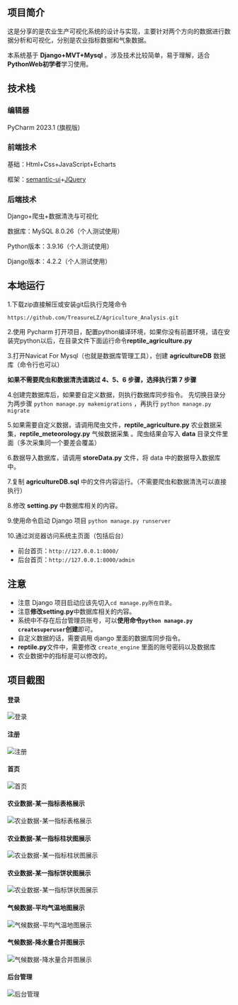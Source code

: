 ## 项目简介
这是分享的是农业生产可视化系统的设计与实现，主要针对两个方向的数据进行数据分析和可视化，分别是农业指标数据和气象数据。

本系统基于 **Django+MVT+Mysql** 。涉及技术比较简单，易于理解，适合**PythonWeb初学者**学习使用。

## 技术栈

### 编辑器

PyCharm  2023.1 (旗舰版)

### 前端技术

基础：Html+Css+JavaScript+Echarts

框架：[semantic-ui](https://semantic-ui.com/)+[JQuery](https://jquery.com/)

### 后端技术

Django+爬虫+数据清洗与可视化

数据库：MySQL 8.0.26（个人测试使用）

Python版本：3.9.16（个人测试使用）

Django版本：4.2.2（个人测试使用）

## 本地运行

1.下载zip直接解压或安装git后执行克隆命令

```https://github.com/TreasureLZ/Agriculture_Analysis.git```

2.使用 Pycharm 打开项目，配置python编译环境，如果你没有前置环境，请在安装完python以后，在目录文件下面运行命令**reptile_agriculture.py**

3.打开Navicat For Mysql（也就是数据库管理工具），创建 **agricultureDB** 数据库（命令行也可以）

**如果不需要爬虫和数据清洗请跳过 4、5、6 步骤，选择执行第 7 步骤**

4.创建完数据库后，如果要自定义数据，则执行数据库同步指令。
先切换目录分为两步骤 `python manage.py makemigrations` ，再执行 `python manage.py migrate`

5.如果需要自定义数据，请调用爬虫文件，**reptile_agriculture.py** 农业数据采集，**reptile_meteorology.py** 气候数据采集 。爬虫结果会写入 **data** 目录文件里面（多次采集同一个要差会覆盖）

6.数据导入数据库，请调用 **storeData.py** 文件，将 data 中的数据导入数据库中。

7.复制 **agricultureDB.sql** 中的文件内容运行。（不需要爬虫和数据清洗可以直接执行）

8.修改 **setting.py** 中数据库相关的内容。

9.使用命令启动 Django 项目 `python manage.py runserver`

10.通过浏览器访问系统主页面（包括后台）

* 前台首页：`http://127.0.0.1:8000/`
* 后台首页：`http://127.0.0.1:8000/admin`

## 注意

* 注意 Django 项目启动应该先切入`cd manage.py所在目录`。
* 注意**修改setting.py**中数据库相关的内容。
* 系统中不存在后台管理员账号，可以**使用命令`python manage.py createsuperuser`创建**即可。
* 自定义数据的话，需要调用 django 里面的数据库同步指令。
* **reptile.py**文件中，需要修改 `create_engine` 里面的账号密码以及数据库
* 农业数据中的指标是可以修改的。

## 项目截图

#### 登录
![登录](https://github.com/TreasureLZ/Django_Collection/blob/main/Agriculture_Analysis/images/登录.jpg)
#### 注册
![注册](https://github.com/TreasureLZ/Django_Collection/blob/main/Agriculture_Analysis/images/注册.jpg)
#### 首页
![首页](https://github.com/TreasureLZ/Django_Collection/blob/main/Agriculture_Analysis/images/首页.jpg)
#### 农业数据-某一指标表格展示
![农业数据-某一指标表格展示](https://github.com/TreasureLZ/Django_Collection/blob/main/Agriculture_Analysis/images/农业数据-某一指标表格展示.jpg)
#### 农业数据-某一指标柱状图展示
![农业数据-某一指标柱状图展示](https://github.com/TreasureLZ/Django_Collection/blob/main/Agriculture_Analysis/images/农业数据-某一指标柱状图展示.jpg)
#### 农业数据-某一指标饼状图展示
![农业数据-某一指标饼状图展示](https://github.com/TreasureLZ/Django_Collection/blob/main/Agriculture_Analysis/images/农业数据-某一指标饼状图展示.jpg)
#### 气候数据-平均气温地图展示
![气候数据-平均气温地图展示](https://github.com/TreasureLZ/Django_Collection/blob/main/Agriculture_Analysis/images/气候数据-平均气温地图展示.jpg)
#### 气候数据-降水量合并图展示
![气候数据-降水量合并图展示](https://github.com/TreasureLZ/Django_Collection/blob/main/Agriculture_Analysis/images/气候数据-降水量合并图展示.jpg)
#### 后台管理
![后台管理](https://github.com/TreasureLZ/Django_Collection/blob/main/Agriculture_Analysis/images/后台管理.jpg)
